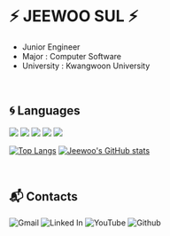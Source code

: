 # ⚡ JEEWOO SUL ⚡
- Junior Engineer
- Major : Computer Software
- University : Kwangwoon University
<br>

## 🌀 Languages
<img src="https://img.shields.io/badge/Python-3776AB?style=for-the-badge&logo=python&logoColor=white" /> <img src="https://img.shields.io/badge/Java-ED8B00?style=for-the-badge&logo=java&logoColor=white" /> <img src="https://img.shields.io/badge/JavaScript-323330?style=for-the-badge&logo=javascript&logoColor=F7DF1E" /> <img src="https://img.shields.io/badge/C-00599C?style=for-the-badge&logo=c&logoColor=white" /> <img src="https://img.shields.io/badge/C%23-239120?style=for-the-badge&logo=c-sharp&logoColor=white" />
<br>

[![Top Langs](https://github-readme-stats.vercel.app/api/top-langs/?username=jeewoo1025&layout=compact)](https://github.com/jeewoo1025/github-readme-stats) [![Jeewoo's GitHub stats](https://github-readme-stats.vercel.app/api?username=jeewoo1025&show_icons=true&theme=radical)](https://github.com/jeewoo1025/github-readme-stats)

<br>

## 📬 Contacts
![Gmail](https://img.shields.io/badge/Gmail-D14836?style=for-the-badge&logo=gmail&logoColor=white&link=mailto:jeewoo1025@gmail.com)
![Linked In](https://img.shields.io/badge/LinkedIn-0077B5?style=for-the-badge&logo=linkedin&logoColor=white&link=www.linkedin.com/in/suljeewoo)
![YouTube](https://img.shields.io/badge/YouTube-FF0000?style=for-the-badge&logo=youtube&logoColor=white&link=https://www.youtube.com/channel/UCmsuDrxiiyJN6i3CPnY1xDg)
![Github](https://img.shields.io/badge/GitHub-100000?style=for-the-badge&logo=github&logoColor=white&link=https://github.com/jeewoo1025)
